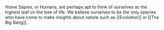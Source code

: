 Home Sapies, or Humans, are perhaps apt to think of ourselves as the highest leaf on the tree of life. We believe ourselves to be the only species who have come to make insights about nature such as [[Evolution]] or [[The Big Bang]].

